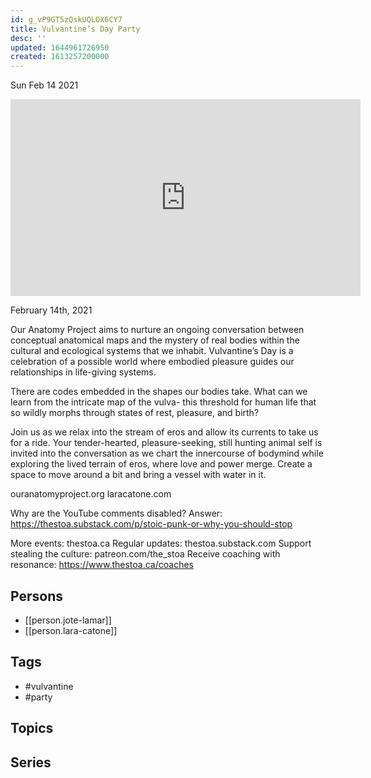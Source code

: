 ```yaml
---
id: g_vP9GT5zQskUQLOX6CY7
title: Vulvantine’s Day Party
desc: ''
updated: 1644961726950
created: 1613257200000
---
```





Sun Feb 14 2021

<iframe width="560" height="315" src="https://www.youtube.com/embed/SJEsrrWb5SU" title="Vulvantine’s Day Party w/ Jote Lamar and Lara Catone" frameborder="0" allow="accelerometer; autoplay; clipboard-write; encrypted-media; gyroscope; picture-in-picture" allowfullscreen ></iframe>

February 14th, 2021

Our Anatomy Project aims to nurture an ongoing conversation between conceptual anatomical maps and the mystery of real bodies within the cultural and ecological systems that we inhabit. Vulvantine’s Day is a celebration of a possible world where embodied pleasure guides our relationships in life-giving systems.

There are codes embedded in the shapes our bodies take. What can we learn from the intricate map of the vulva- this threshold for human life that so wildly morphs through states of rest, pleasure, and birth?

Join us as we relax into the stream of eros and allow its currents to take us for a ride. Your tender-hearted, pleasure-seeking, still hunting animal self is invited into the conversation as we chart the innercourse of bodymind while exploring the lived terrain of eros, where love and power merge. Create a space to move around a bit and bring a vessel with water in it.

ouranatomyproject.org
laracatone.com

Why are the YouTube comments disabled? Answer: https://thestoa.substack.com/p/stoic-punk-or-why-you-should-stop

More events: thestoa.ca
Regular updates: thestoa.substack.com
Support stealing the culture: patreon.com/the_stoa
Receive coaching with resonance: https://www.thestoa.ca/coaches

## Persons

- [[person.jote-lamar]]
- [[person.lara-catone]]

## Tags

- #vulvantine
- #party

## Topics



## Series



